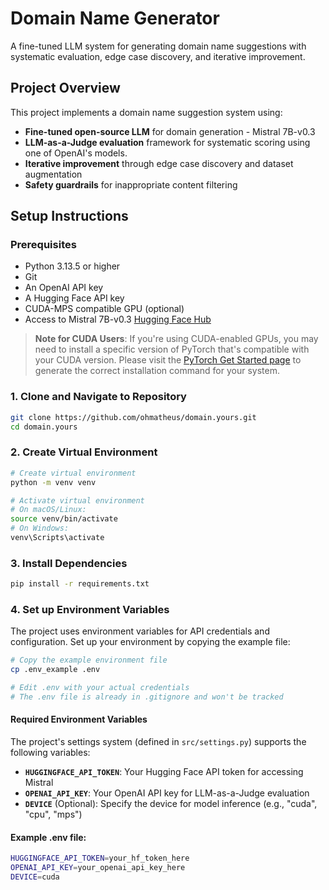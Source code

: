 # Domain Name Generator

A fine-tuned LLM system for generating domain name suggestions with systematic evaluation, edge case discovery, and iterative improvement.

## Project Overview

This project implements a domain name suggestion system using:
- **Fine-tuned open-source LLM** for domain generation - Mistral 7B-v0.3
- **LLM-as-a-Judge evaluation** framework for systematic scoring using one of OpenAI's models.
- **Iterative improvement** through edge case discovery and dataset augmentation
- **Safety guardrails** for inappropriate content filtering

## Setup Instructions

### Prerequisites
- Python 3.13.5 or higher
- Git
- An OpenAI API key
- A Hugging Face API key
- CUDA-MPS compatible GPU (optional)
- Access to Mistral 7B-v0.3 [Hugging Face Hub](https://huggingface.co/mistralai/Mistral-7B-v0.3)

>**Note for CUDA Users**: If you're using CUDA-enabled GPUs, you may need to install a specific version of PyTorch that's compatible with your CUDA version. Please visit the [PyTorch Get Started page](https://pytorch.org/get-started/locally/) to generate the correct installation command for your system.


### 1. Clone and Navigate to Repository
```bash
git clone https://github.com/ohmatheus/domain.yours.git
cd domain.yours
```

### 2. Create Virtual Environment
```bash
# Create virtual environment
python -m venv venv

# Activate virtual environment
# On macOS/Linux:
source venv/bin/activate
# On Windows:
venv\Scripts\activate
```

### 3. Install Dependencies
```bash
pip install -r requirements.txt
```

### 4. Set up Environment Variables
The project uses environment variables for API credentials and configuration. Set up your environment by copying the example file:

```bash
# Copy the example environment file
cp .env_example .env

# Edit .env with your actual credentials
# The .env file is already in .gitignore and won't be tracked
```

#### Required Environment Variables

The project's settings system (defined in `src/settings.py`) supports the following variables:

- **`HUGGINGFACE_API_TOKEN`**: Your Hugging Face API token for accessing Mistral
- **`OPENAI_API_KEY`**: Your OpenAI API key for LLM-as-a-Judge evaluation
- **`DEVICE`** (Optional): Specify the device for model inference (e.g., "cuda", "cpu", "mps")

#### Example .env file:
```bash
HUGGINGFACE_API_TOKEN=your_hf_token_here
OPENAI_API_KEY=your_openai_api_key_here
DEVICE=cuda
```
